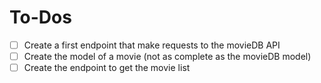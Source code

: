 # To-Dos

- [ ] Create a first endpoint that make requests to the movieDB API
- [ ] Create the model of a movie (not as complete as the movieDB model)
- [ ] Create the endpoint to get the movie list